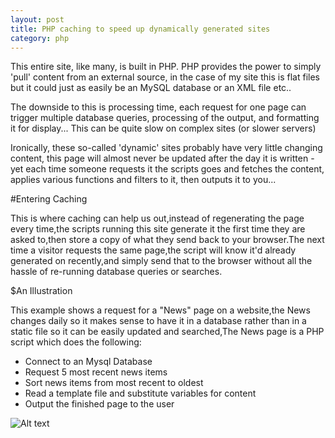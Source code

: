 ```yaml
---
layout: post
title: PHP caching to speed up dynamically generated sites
category: php
---
```




This entire site, like many, is built in PHP. PHP provides the power to simply 'pull' content from an external source, in the case of my site this is flat files but it could just as easily be an MySQL database or an XML file etc..


The downside to this is processing time, each request for one page can trigger multiple database queries, processing of the output, and formatting it for display... This can be quite slow on complex sites (or slower servers)


Ironically, these so-called 'dynamic' sites probably have very little changing content, this page will almost never be updated after the day it is written - yet each time someone requests it the scripts goes and fetches the content, applies various functions and filters to it, then outputs it to you...


#Entering Caching 

This is where caching can help us out,instead of regenerating the page every time,the scripts running this site generate it the first time they are asked to,then store a copy of what they send back to your browser.The next time a visitor requests the same page,the script will know it'd already generated on recently,and simply send that to the browser without all the hassle of re-running database queries or searches.


$An Illustration  

This example shows a request for a "News" page on a website,the News changes daily so it makes sense to have it in a database rather than in a static file so it can be easily updated and searched,The News page is a PHP script which does the following:

*	Connect to an Mysql Database
*	Request 5 most recent news items
*	Sort news items from most recent to oldest
*	Read a template file and substitute variables for content
*	Output the finished page to the user 

![Alt text](http://www.theukwebdesigncompany.com/articles/images/article251/nocache.png "Optional title")

